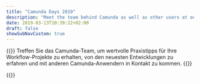 ```yaml
---
title: "Camunda Days 2019"
description: "Meet the team behind Camunda as well as other users at one of our local events."
date: 2019-03-13T10:39:22+02:00
draft: false
showSubNavCustom: true
---
```


{{<highlight title="Camunda Days 2019" >}}
	Treffen Sie das Camunda-Team, um wertvolle Praxistipps für Ihre Workflow-Projekte zu erhalten, von den neuesten Entwicklungen zu erfahren und mit anderen Camunda-Anwendern in Kontakt zu kommen.
	<!-- <center><a href="/events/submit/" class="btn btn-default">Submit Your Presentation</a></center>	-->
{{</highlight>}}

{{<camundadays>}}
